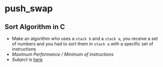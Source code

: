 # push_swap

## Sort Algorithm in C
- Make an algorithm who uses a `stack b` and a `stack a`, you receive a set of numbers and you had to sort them in `stack a` with a specific set of instructions
- *Maximum Performance / Minimum of instructions*
- *Subject* is [here](https://cdn.intra.42.fr/pdf/pdf/65287/en.subject.pdf)
